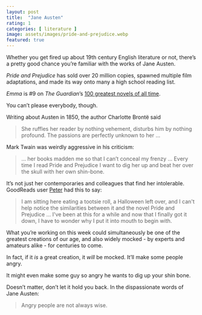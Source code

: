 ```yaml
---
layout: post
title:  "Jane Austen"
rating: 1
categories: [ literature ]
image: assets/images/pride-and-prejudice.webp
featured: true
---
```


Whether you get fired up about 19th century English literature or not, there’s a pretty good chance you’re familiar with the works of Jane Austen.

_Pride and Prejudice_ has sold over 20 million copies, spawned multiple film adaptations, and made its way onto many a high school reading list.

_Emma_ is #9 on _The Guardian_’s [100 greatest novels of all time](https://www.theguardian.com/books/2003/oct/12/features.fiction).

You can’t please everybody, though.

Writing about Austen in 1850, the author Charlotte Brontë said

> She ruffles her reader by nothing vehement, disturbs him by nothing profound. The passions are perfectly unknown to her …

Mark Twain was weirdly aggressive in his criticism:

> … her books madden me so that I can’t conceal my frenzy … Every time I read Pride and Prejudice I want to dig her up and beat her over the skull with her own shin-bone.

It’s not just her contemporaries and colleagues that find her intolerable. GoodReads user [Peter](https://www.goodreads.com/review/show/227027862?book_show_action=true) had this to say:

> I am sitting here eating a tootsie roll, a Halloween left over, and I can't help notice the similarities between it and the novel Pride and Prejudice … I've been at this for a while and now that I finally got it down, I have to wonder why I put it into mouth to begin with.

What you’re working on this week could simultaneously be one of the greatest creations of our age, and also widely mocked - by experts and amateurs alike - for centuries to come.

In fact, if it _is_ a great creation, it _will_ be mocked. It’ll make some people angry.

It might even make some guy so angry he wants to dig up your shin bone.

Doesn’t matter, don’t let it hold you back. In the dispassionate words of Jane Austen:

> Angry people are not always wise.

